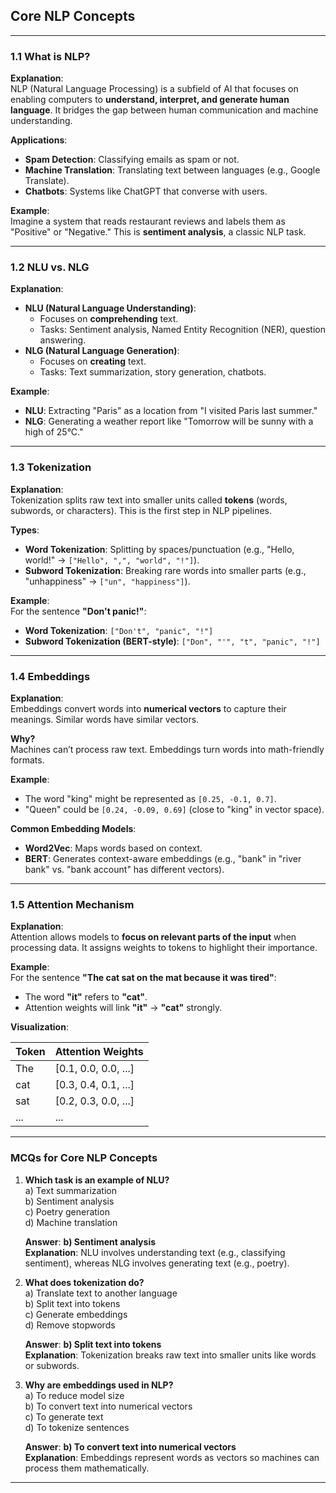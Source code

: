 ## Core NLP Concepts

---

### 1.1 What is NLP?

**Explanation**:  
NLP (Natural Language Processing) is a subfield of AI that focuses on enabling computers to **understand, interpret, and generate human language**. It bridges the gap between human communication and machine understanding.

**Applications**:

- **Spam Detection**: Classifying emails as spam or not.
- **Machine Translation**: Translating text between languages (e.g., Google Translate).
- **Chatbots**: Systems like ChatGPT that converse with users.

**Example**:  
Imagine a system that reads restaurant reviews and labels them as "Positive" or "Negative." This is **sentiment analysis**, a classic NLP task.

---

### 1.2 NLU vs. NLG

**Explanation**:

- **NLU (Natural Language Understanding)**:
  - Focuses on **comprehending** text.
  - Tasks: Sentiment analysis, Named Entity Recognition (NER), question answering.
- **NLG (Natural Language Generation)**:
  - Focuses on **creating** text.
  - Tasks: Text summarization, story generation, chatbots.

**Example**:

- **NLU**: Extracting "Paris" as a location from "I visited Paris last summer."
- **NLG**: Generating a weather report like "Tomorrow will be sunny with a high of 25°C."

---

### 1.3 Tokenization

**Explanation**:  
Tokenization splits raw text into smaller units called **tokens** (words, subwords, or characters). This is the first step in NLP pipelines.

**Types**:

- **Word Tokenization**: Splitting by spaces/punctuation (e.g., "Hello, world!" → `["Hello", ",", "world", "!"]`).
- **Subword Tokenization**: Breaking rare words into smaller parts (e.g., "unhappiness" → `["un", "happiness"]`).

**Example**:  
For the sentence **"Don't panic!"**:

- **Word Tokenization**: `["Don't", "panic", "!"]`
- **Subword Tokenization (BERT-style)**: `["Don", "'", "t", "panic", "!"]`

---

### 1.4 Embeddings

**Explanation**:  
Embeddings convert words into **numerical vectors** to capture their meanings. Similar words have similar vectors.

**Why?**  
Machines can’t process raw text. Embeddings turn words into math-friendly formats.

**Example**:

- The word "king" might be represented as `[0.25, -0.1, 0.7]`.
- "Queen" could be `[0.24, -0.09, 0.69]` (close to "king" in vector space).

**Common Embedding Models**:

- **Word2Vec**: Maps words based on context.
- **BERT**: Generates context-aware embeddings (e.g., "bank" in "river bank" vs. "bank account" has different vectors).

---

### 1.5 Attention Mechanism

**Explanation**:  
Attention allows models to **focus on relevant parts of the input** when processing data. It assigns weights to tokens to highlight their importance.

**Example**:  
For the sentence **"The cat sat on the mat because it was tired"**:

- The word **"it"** refers to **"cat"**.
- Attention weights will link **"it"** → **"cat"** strongly.

**Visualization**:

| Token | Attention Weights    |
| ----- | -------------------- |
| The   | [0.1, 0.0, 0.0, ...] |
| cat   | [0.3, 0.4, 0.1, ...] |
| sat   | [0.2, 0.3, 0.0, ...] |
| ...   | ...                  |

---

### MCQs for Core NLP Concepts

1. **Which task is an example of NLU?**  
   a) Text summarization  
   b) Sentiment analysis  
   c) Poetry generation  
   d) Machine translation

   **Answer**: **b) Sentiment analysis**  
   **Explanation**: NLU involves understanding text (e.g., classifying sentiment), whereas NLG involves generating text (e.g., poetry).

2. **What does tokenization do?**  
   a) Translate text to another language  
   b) Split text into tokens  
   c) Generate embeddings  
   d) Remove stopwords

   **Answer**: **b) Split text into tokens**  
   **Explanation**: Tokenization breaks raw text into smaller units like words or subwords.

3. **Why are embeddings used in NLP?**  
   a) To reduce model size  
   b) To convert text into numerical vectors  
   c) To generate text  
   d) To tokenize sentences

   **Answer**: **b) To convert text into numerical vectors**  
   **Explanation**: Embeddings represent words as vectors so machines can process them mathematically.

---